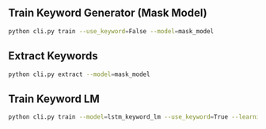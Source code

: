 ## Train Keyword Generator (Mask Model)

```bash
python cli.py train --use_keyword=False --model=mask_model
```

## Extract Keywords

```bash
python cli.py extract --model=mask_model
```

## Train Keyword LM

```bash
python cli.py train --model=lstm_keyword_lm --use_keyword=True --learning_rate=1e-04
```
